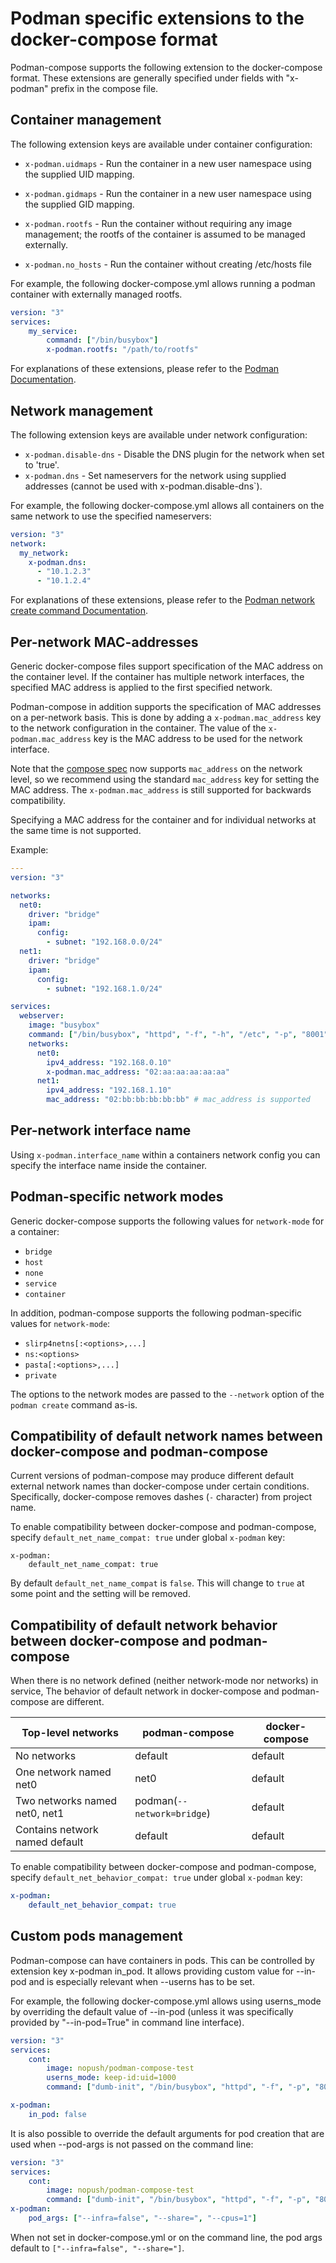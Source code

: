 # Podman specific extensions to the docker-compose format

Podman-compose supports the following extension to the docker-compose format. These extensions
are generally specified under fields with "x-podman" prefix in the compose file.

## Container management

The following extension keys are available under container configuration:

* `x-podman.uidmaps` - Run the container in a new user namespace using the supplied UID mapping.

* `x-podman.gidmaps` - Run the container in a new user namespace using the supplied GID mapping.

* `x-podman.rootfs` - Run the container without requiring any image management; the rootfs of the
container is assumed to be managed externally.

* `x-podman.no_hosts` - Run the container without creating /etc/hosts file

For example, the following docker-compose.yml allows running a podman container with externally managed rootfs.
```yml
version: "3"
services:
    my_service:
        command: ["/bin/busybox"]
        x-podman.rootfs: "/path/to/rootfs"
```

For explanations of these extensions, please refer to the [Podman Documentation](https://docs.podman.io/).

## Network management

The following extension keys are available under network configuration:

* `x-podman.disable-dns` - Disable the DNS plugin for the network when set to 'true'.
* `x-podman.dns` - Set nameservers for the network using supplied addresses (cannot be used with x-podman.disable-dns`).

For example, the following docker-compose.yml allows all containers on the same network to use the
specified nameservers:
```yml
version: "3"
network:
  my_network:
    x-podman.dns:
      - "10.1.2.3"
      - "10.1.2.4"
```

For explanations of these extensions, please refer to the
[Podman network create command Documentation](https://docs.podman.io/en/latest/markdown/podman-network-create.1.html).

## Per-network MAC-addresses

Generic docker-compose files support specification of the MAC address on the container level. If the
container has multiple network interfaces, the specified MAC address is applied to the first
specified network.

Podman-compose in addition supports the specification of MAC addresses on a per-network basis. This
is done by adding a `x-podman.mac_address` key to the network configuration in the container. The
value of the `x-podman.mac_address` key is the MAC address to be used for the network interface.

Note that the [compose spec](https://github.com/compose-spec/compose-spec/blob/main/05-services.md#mac_address)
now supports `mac_address` on the network level, so we recommend using
the standard `mac_address` key for setting the MAC address. The
`x-podman.mac_address` is still supported for backwards compatibility.


Specifying a MAC address for the container and for individual networks at the same time is not
supported.

Example:

```yaml
---
version: "3"

networks:
  net0:
    driver: "bridge"
    ipam:
      config:
        - subnet: "192.168.0.0/24"
  net1:
    driver: "bridge"
    ipam:
      config:
        - subnet: "192.168.1.0/24"

services:
  webserver:
    image: "busybox"
    command: ["/bin/busybox", "httpd", "-f", "-h", "/etc", "-p", "8001"]
    networks:
      net0:
        ipv4_address: "192.168.0.10"
        x-podman.mac_address: "02:aa:aa:aa:aa:aa"
      net1:
        ipv4_address: "192.168.1.10"
        mac_address: "02:bb:bb:bb:bb:bb" # mac_address is supported
```

## Per-network interface name

Using `x-podman.interface_name` within a containers network config you can specify the interface name inside the container.

## Podman-specific network modes

Generic docker-compose supports the following values for `network-mode` for a container:

- `bridge`
- `host`
- `none`
- `service`
- `container`

In addition, podman-compose supports the following podman-specific values for `network-mode`:

- `slirp4netns[:<options>,...]`
- `ns:<options>`
- `pasta[:<options>,...]`
- `private`

The options to the network modes are passed to the `--network` option of the `podman create` command
as-is.


## Compatibility of default network names between docker-compose and podman-compose

Current versions of podman-compose may produce different default external network names than
docker-compose under certain conditions. Specifically, docker-compose removes dashes (`-` character)
from project name.

To enable compatibility between docker-compose and podman-compose, specify
`default_net_name_compat: true` under global `x-podman` key:

```
x-podman:
    default_net_name_compat: true
```

By default `default_net_name_compat` is `false`. This will change to `true` at some point and the
setting will be removed.

## Compatibility of default network behavior between docker-compose and podman-compose

When there is no network defined (neither network-mode nor networks) in service,
The behavior of default network in docker-compose and podman-compose are different.

| Top-level networks             | podman-compose             | docker-compose |
| ------------------------------ | -------------------------- | -------------- |
| No networks                    | default                    | default        |
| One network named net0         | net0                       | default        |
| Two networks named net0, net1  | podman(`--network=bridge`) | default        |
| Contains network named default | default                    | default        |

To enable compatibility between docker-compose and podman-compose, specify
`default_net_behavior_compat: true` under global `x-podman` key:

```yaml
x-podman:
    default_net_behavior_compat: true
```

## Custom pods management

Podman-compose can have containers in pods. This can be controlled by extension key x-podman in_pod.
It allows providing custom value for --in-pod and is especially relevant when --userns has to be set.

For example, the following docker-compose.yml allows using userns_mode by overriding the default
value of --in-pod (unless it was specifically provided by "--in-pod=True" in command line interface).
```yml
version: "3"
services:
    cont:
        image: nopush/podman-compose-test
        userns_mode: keep-id:uid=1000
        command: ["dumb-init", "/bin/busybox", "httpd", "-f", "-p", "8080"]

x-podman:
    in_pod: false
```

It is also possible to override the default arguments for pod creation that are
used when --pod-args is not passed on the command line:
```yml
version: "3"
services:
    cont:
        image: nopush/podman-compose-test
        command: ["dumb-init", "/bin/busybox", "httpd", "-f", "-p", "8080"]
x-podman:
    pod_args: ["--infra=false", "--share=", "--cpus=1"]
```
When not set in docker-compose.yml or on the command line, the pod args default
to `["--infra=false", "--share="]`.
